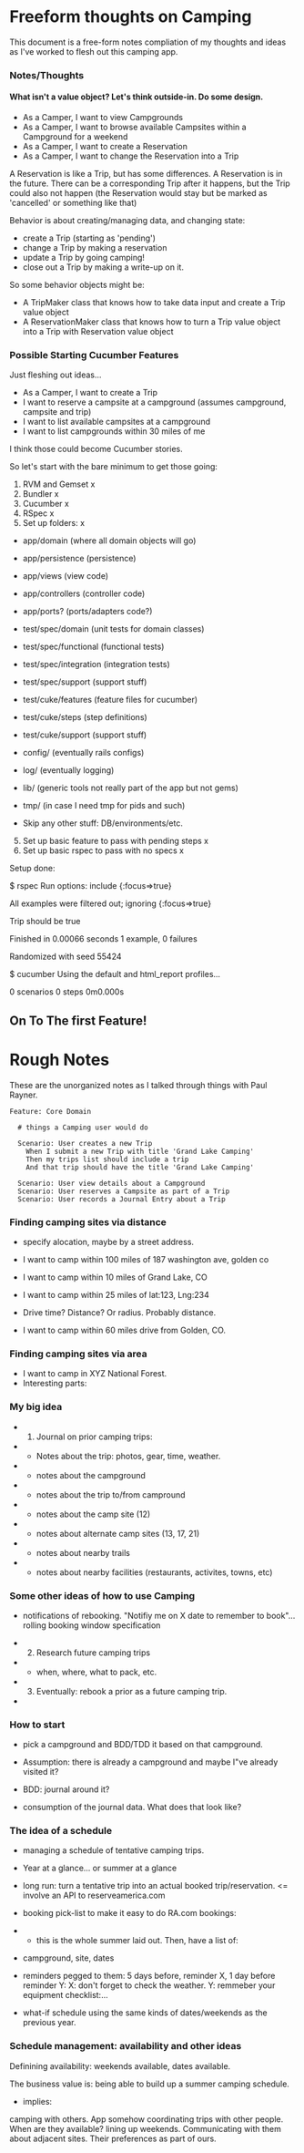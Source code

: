 # Freeform thoughts on Camping

This document is a free-form notes compliation of my thoughts and ideas as I've worked to flesh out this camping app.

### Notes/Thoughts

#### What isn't a value object? Let's think outside-in. Do some design.

* As a Camper, I want to view Campgrounds
* As a Camper, I want to browse available Campsites within a Campground for a weekend
* As a Camper, I want to create a Reservation
* As a Camper, I want to change the Reservation into a Trip

A Reservation is like a Trip, but has some differences. A Reservation is in the future. There can be a corresponding Trip after it happens, but the Trip could also not happen (the Reservation would stay but be marked as 'cancelled' or something like that)


Behavior is about creating/managing data, and changing state:

- create a Trip (starting as 'pending')
- change a Trip by making a reservation
- update a Trip by going camping!
- close out a Trip by making a write-up on it.

So some behavior objects might be:

- A TripMaker class that knows how to take data input and create a Trip value object
- A ReservationMaker class that knows how to turn a Trip value object into a Trip with Reservation value object

### Possible Starting Cucumber Features

Just fleshing out ideas...

* As a Camper, I want to create a Trip
* I want to reserve a campsite at a campground (assumes campground, campsite and trip)
* I want to list available campsites at a campground
* I want to list campgrounds within 30 miles of me

I think those could become Cucumber stories.

So let's start with the bare minimum to get those going:

1. RVM and Gemset x
2. Bundler x
3. Cucumber x
4. RSpec x
5. Set up folders: x
  - app/domain (where all domain objects will go)
  - app/persistence (persistence)
  - app/views (view code)
  - app/controllers (controller code)
  - app/ports? (ports/adapters code?)

  - test/spec/domain (unit tests for domain classes)
  - test/spec/functional (functional tests)
  - test/spec/integration (integration tests)
  - test/spec/support (support stuff)
  - test/cuke/features (feature files for cucumber)
  - test/cuke/steps (step definitions)
  - test/cuke/support (support stuff)
  
  - config/ (eventually rails configs)
  - log/ (eventually logging)
  - lib/ (generic tools not really part of the app but not gems)
  - tmp/ (in case I need tmp for pids and such)

  - Skip any other stuff: DB/environments/etc.

5. Set up basic feature to pass with pending steps x
6. Set up basic rspec to pass with no specs x

Setup done:

$ rspec
Run options: include {:focus=>true}

All examples were filtered out; ignoring {:focus=>true}

Trip
  should be true

Finished in 0.00066 seconds
1 example, 0 failures

Randomized with seed 55424

$ cucumber
Using the default and html_report profiles...


0 scenarios
0 steps
0m0.000s

## On To The first Feature!

# Rough Notes

These are the unorganized notes as I talked through things with Paul Rayner.


    Feature: Core Domain

      # things a Camping user would do

      Scenario: User creates a new Trip
        When I submit a new Trip with title 'Grand Lake Camping'
        Then my trips list should include a trip
        And that trip should have the title 'Grand Lake Camping'

      Scenario: User view details about a Campground
      Scenario: User reserves a Campsite as part of a Trip
      Scenario: User records a Journal Entry about a Trip


### Finding camping sites via distance

* specify alocation, maybe by a street address.

* I want to camp within 100 miles of 187 washington ave, golden co

* I want to camp within 10 miles of Grand Lake, CO
* I want to camp within 25 miles of lat:123, Lng:234

* Drive time? Distance? Or radius.  Probably distance.
* I want to camp within 60 miles drive from Golden, CO.

### Finding camping sites via area

* I want to camp in XYZ National Forest.
* Interesting parts:

### My big idea

* 1. Journal on prior camping trips:
* - Notes about the trip: photos, gear, time, weather.
* - notes about the campground
* - notes about the trip to/from campround
* - notes about the camp site (12)
* - notes about alternate camp sites (13, 17, 21)
* - notes about nearby trails
* - notes about nearby facilities (restaurants, activites, towns, etc)

### Some other ideas of how to use Camping

* notifications of rebooking. "Notifiy me on X date to remember to book"... rolling booking window specification

* 2. Research future camping trips
* - when, where, what to pack, etc.


* 3. Eventually: rebook a prior as a future camping trip.
*

### How to start

* pick a campground and BDD/TDD it based on that campground.

* Assumption: there is already a campground and maybe I"ve already visited it?

* BDD: journal around it?

* consumption of the journal data. What does that look like?

### The idea of a schedule

* managing a schedule of tentative camping trips.
* Year at a glance... or summer at a glance

* long run: turn a tentative trip into an actual booked trip/reservation. <= involve an API to reserveamerica.com
* booking pick-list to make it easy to do RA.com bookings:
* - this is the whole summer laid out. Then, have a list of:
* campground, site, dates

* reminders pegged to them: 5 days before, reminder X, 1 day before reminder Y: X: don't forget to check the weather. Y: remmeber your equipment checklist:...


* what-if schedule using the same kinds of dates/weekends as the previous year.

### Schedule management: availability and other ideas


Definining availability: weekends available, dates available.

The business value is: being able to build up a summer camping schedule.
- implies: 

camping with others. App somehow coordinating trips with other people. When are they available? lining up weekends. Communicating with them about adjacent sites. Their preferences as part of ours.


